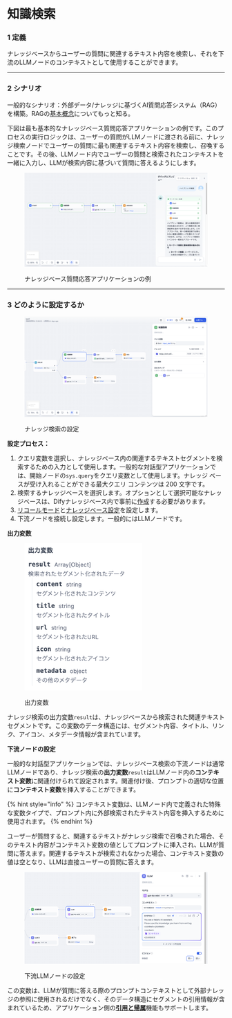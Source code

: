 # 知識検索

### 1 定義

ナレッジベースからユーザーの質問に関連するテキスト内容を検索し、それを下流のLLMノードのコンテキストとして使用することができます。

***

### 2 シナリオ

一般的なシナリオ：外部データ/ナレッジに基づくAI質問応答システム（RAG）を構築。RAGの[基本概念](../../../learn-more/extended-reading/retrieval-augment/)についてもっと知る。

下図は最も基本的なナレッジベース質問応答アプリケーションの例です。このプロセスの実行ロジックは、ユーザーの質問がLLMノードに渡される前に、ナレッジ検索ノードでユーザーの質問に最も関連するテキスト内容を検索し、召喚することです。その後、LLMノード内でユーザーの質問と検索されたコンテキストを一緒に入力し、LLMが検索内容に基づいて質問に答えるようにします。

<figure><img src="../../../.gitbook/assets/jp-knowledge-retrieval.png" alt=""><figcaption><p>ナレッジベース質問応答アプリケーションの例</p></figcaption></figure>

***

### 3 どのように設定するか

<figure><img src="../../../.gitbook/assets/jp-knowledge-retrieval-setting.png" alt=""><figcaption><p>ナレッジ検索の設定</p></figcaption></figure>

**設定プロセス：**

1. クエリ変数を選択し、ナレッジベース内の関連するテキストセグメントを検索するための入力として使用します。一般的な対話型アプリケーションでは、開始ノードの`sys.query`をクエリ変数として使用します。ナレッジ ベースが受け入れることができる最大クエリ コンテンツは 200 文字です。
2. 検索するナレッジベースを選択します。オプションとして選択可能なナレッジベースは、Difyナレッジベース内で事前に[作成](../../knowledge-base/create-knowledge-and-upload-documents.md#id-1-chuang-jian-zhi-shi-ku)する必要があります。
3. [リコールモード](../../../learn-more/extended-reading/retrieval-augment/retrieval.md)と[ナレッジベース設定](../../knowledge-base/knowledge-and-documents-maintenance.md#id-8-zhi-shi-ku-she-zhi)を設定します。
4. 下流ノードを接続し設定します。一般的にはLLMノードです。

**出力変数**

<figure><img src="../../../.gitbook/assets/jp-knowledge-retrieval-output.png" alt="" width="272"><figcaption><p>出力変数</p></figcaption></figure>

ナレッジ検索の出力変数`result`は、ナレッジベースから検索された関連テキストセグメントです。この変数のデータ構造には、セグメント内容、タイトル、リンク、アイコン、メタデータ情報が含まれています。

**下流ノードの設定**

一般的な対話型アプリケーションでは、ナレッジベース検索の下流ノードは通常LLMノードであり、ナレッジ検索の**出力変数**`result`はLLMノード内の**コンテキスト変数**に関連付けられて設定されます。関連付け後、プロンプトの適切な位置に**コンテキスト変数**を挿入することができます。

{% hint style="info" %}
コンテキスト変数は、LLMノード内で定義された特殊な変数タイプで、プロンプト内に外部検索されたテキスト内容を挿入するために使用されます。
{% endhint %}

ユーザーが質問すると、関連するテキストがナレッジ検索で召喚された場合、そのテキスト内容がコンテキスト変数の値としてプロンプトに挿入され、LLMが質問に答えます。関連するテキストが検索されなかった場合、コンテキスト変数の値は空となり、LLMは直接ユーザーの質問に答えます。

<figure><img src="../../../.gitbook/assets/jp-knowledge-retrieval-llm.png" alt=""><figcaption><p>下流LLMノードの設定</p></figcaption></figure>

この変数は、LLMが質問に答える際のプロンプトコンテキストとして外部ナレッジの参照に使用されるだけでなく、そのデータ構造にセグメントの引用情報が含まれているため、アプリケーション側の[**引用と帰属**](../../knowledge-base/retrieval-test-and-citation.md#id-2-yin-yong-yu-gui-shu)機能もサポートします。
